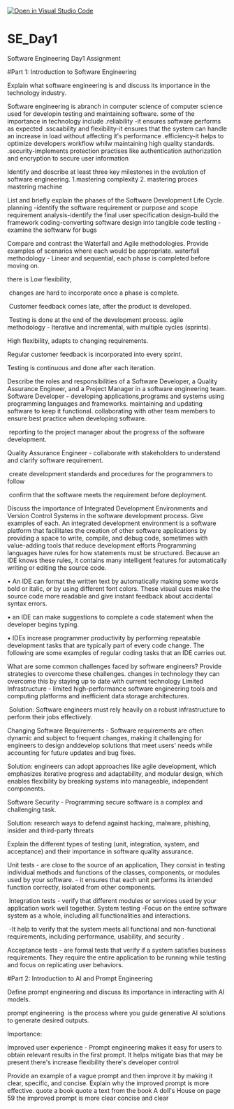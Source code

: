 [![Open in Visual Studio Code](https://classroom.github.com/assets/open-in-vscode-2e0aaae1b6195c2367325f4f02e2d04e9abb55f0b24a779b69b11b9e10269abc.svg)](https://classroom.github.com/online_ide?assignment_repo_id=18373756&assignment_repo_type=AssignmentRepo)
# SE_Day1
Software Engineering Day1 Assignment

#Part 1: Introduction to Software Engineering

Explain what software engineering is and discuss its importance in the technology industry.

Software engineering is abranch in computer science of computer science used for developin testing and maintaining software.
some of the importance in technology include
 .reliability -it ensures software performs as expected
 .sscaability and flexibility-it ensures that the system can handle an increase in load without affecting it's performance
 .efficiency-it helps to optimize developers workflow whilw maintaining high quality standards.
 .security-implements protection practises like authentication authorization and encryption to secure user information 

Identify and describe at least three key milestones in the evolution of software engineering.
1.mastering complexity
2. mastering proces 
mastering machine

List and briefly explain the phases of the Software Development Life Cycle.
planning -identify the software requirement or purpose and scope
requirement analysis-identify the final user specification
design-build the framework
coding-converting software design into tangible code
testing -examine the softwarw for bugs



Compare and contrast the Waterfall and Agile methodologies. Provide examples of scenarios where each would be appropriate.
waterfall methodology - Linear and sequential, each phase is completed before moving on.

 there is Low flexibility,

 changes are hard to incorporate once a phase is complete.

 Customer feedback comes late, after the product is developed.

 Testing is done at the end of the development process.
 agile methodology - Iterative and incremental, with multiple cycles (sprints).

High flexibility, adapts to changing requirements.

  Regular customer feedback is incorporated into every sprint.

  Testing is continuous and done after each iteration.

Describe the roles and responsibilities of a Software Developer, a Quality Assurance Engineer, and a Project Manager in a software engineering team.
Software Developer - developing applications,programs and systems using programming languages and frameworks.
maintaining and updating software to keep it functional.
collaborating with other team members to ensure best practice when developing software.

 reporting to the project manager about the progress of the software development.

Quality Assurance Engineer - collaborate with stakeholders to understand and clarify software requirement.

 create development standards and procedures for the programmers to follow

 confirm that the software meets the requirement before deployment.



Discuss the importance of Integrated Development Environments and Version Control Systems in the software development process. Give examples of each.
An integrated development environment is a software platform that facilitates the creation of other software applications by providing a space to write, compile, and debug code, sometimes with value-adding tools that reduce development efforts
Programming languages have rules for how statements must be structured. Because an IDE knows these rules, it contains many intelligent features for
automatically writing or editing the source code.

• An IDE can format the written text by automatically making some words bold or italic, or by using different font colors. These visual cues make the source code more readable and give instant feedback about accidental syntax errors.

• an IDE can make suggestions to complete a code statement when the developer begins typing.

• IDEs increase programmer productivity by performing repeatable development tasks that are typically part of every code change. The following are some examples of regular coding tasks that an IDE carries out.


What are some common challenges faced by software engineers? Provide strategies to overcome these challenges.
changes in technology they can overcome this by staying up to date with current technology 
Limited Infrastructure - limited high-performance software engineering tools and computing platforms and inefficient data storage architectures.

 Solution: Software engineers must rely heavily on a robust infrastructure to perform their jobs effectively.

Changing Software Requirements - Software requirements are often dynamic and subject to frequent changes, making it challenging for engineers to design anddevelop solutions that meet users' needs while accounting for future updates and bug fixes.

Solution: engineers can adopt approaches like agile development, which emphasizes iterative progress and adaptability, and modular design, which enables flexibility by breaking systems into manageable, independent components.

Software Security - Programming secure software is a complex and challenging task.

Solution: research ways to defend against hacking, malware, phishing, insider and third-party threats



Explain the different types of testing (unit, integration, system, and acceptance) and their importance in software quality assurance.

Unit tests - are close to the source of an application, They consist in testing individual methods and functions of the classes, components, or modules used by your software. - it ensures that each unit performs its intended function correctly, isolated from other components.

 Integration tests - verify that different modules or services used by your application work well together.
 System testing -Focus on the entire software system as a whole, including all functionalities and interactions.

 -It help to verify that the system meets all functional and non-functional requirements, including performance, usability, and security .

Acceptance tests - are formal tests that verify if a system satisfies business requirements. They require the entire application to be running while testing and focus on replicating user behaviors.


#Part 2: Introduction to AI and Prompt Engineering


Define prompt engineering and discuss its importance in interacting with AI models.

prompt engineering  is the process where you guide generative AI solutions to generate desired outputs.

Importance:

Improved user experience - Prompt engineering makes it easy for users to obtain relevant results in the first prompt. It helps mitigate bias that may be present
there's increase flexibility 
there's developer control 


Provide an example of a vague prompt and then improve it by making it clear, specific, and concise. Explain why the improved prompt is more effective.
quote a book
quote a text from the book A doll's House on page 59
the improved prompt is more clear concise and clear 
